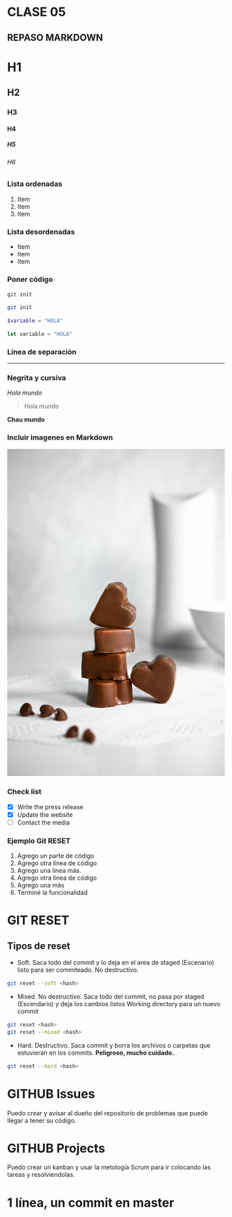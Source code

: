 # CLASE 05

## REPASO MARKDOWN

# H1
## H2
### H3
#### H4
##### H5
###### H6

### Lista ordenadas

1. Item
2. Item
3. Item

### Lista desordenadas

* Item
* Item
* Item

### Poner código

    git init 

```sh
git init
```

```php
$variable = "HOLA"
```

```js
let variable = "HOLA"
```

### Línea de separación

--- 

### Negrita y cursiva

*Hola mundo*

> Hola mundo

**Chau mundo**

### Incluir imagenes en Markdown

![Imagen](img/chocolate.jpg)

### Check list

- [x] Write the press release
- [x] Update the website
- [ ] Contact the media

### Ejemplo Git RESET

1. Agrego un parte de código
2. Agrego otra línea de código
3. Agrego una línea más.
4. Agrego otra línea de código
5. Agrego una más
6. Terminé la funcionalidad

# GIT RESET

## Tipos de reset

* Soft. Saca todo del commit y lo deja en el area de staged (Escenario) listo para ser commiteado. No destructivo.

```sh
git reset --soft <hash> 
```

* Mixed. No destructivo. Saca todo del commit, no pasa por staged (Escendario) y deja los cambios listos Working directory para un nuevo commit

```sh
git reset <hash>
git reset --mixed <hash>
```

* Hard. Destructivo. Saca commit y borra los archivos o carpetas que estuvieran en los commits. **Peligroso, mucho cuidado.**

```sh
git reset --hard <hash>
```

# GITHUB Issues
Puedo crear y avisar al dueño del repositorio de problemas que puede llegar a tener su código.

# GITHUB Projects
Puedo crear un kanban y usar la metología Scrum para ir colocando las tareas y resolviendolas.

# 1 línea, un commit  en master
